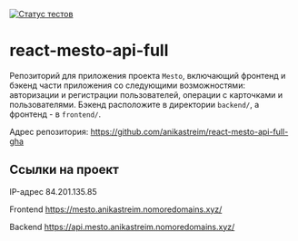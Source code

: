 [![Статус тестов](../../actions/workflows/tests.yml/badge.svg)](../../actions/workflows/tests.yml)

# react-mesto-api-full
Репозиторий для приложения проекта `Mesto`, включающий фронтенд и бэкенд части приложения со следующими возможностями: авторизации и регистрации пользователей, операции с карточками и пользователями. Бэкенд расположите в директории `backend/`, а фронтенд - в `frontend/`. 

Адрес репозитория: https://github.com/anikastreim/react-mesto-api-full-gha

## Ссылки на проект

IP-адрес 84.201.135.85

Frontend https://mesto.anikastreim.nomoredomains.xyz/

Backend https://api.mesto.anikastreim.nomoredomains.xyz/
